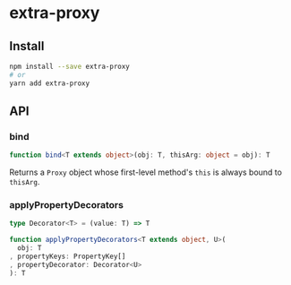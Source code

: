# extra-proxy
## Install
```sh
npm install --save extra-proxy
# or
yarn add extra-proxy
```

## API
### bind
```ts
function bind<T extends object>(obj: T, thisArg: object = obj): T
```

Returns a `Proxy` object whose first-level method's `this` is always bound to `thisArg`.

### applyPropertyDecorators
```ts
type Decorator<T> = (value: T) => T

function applyPropertyDecorators<T extends object, U>(
  obj: T
, propertyKeys: PropertyKey[]
, propertyDecorator: Decorator<U>
): T
```
